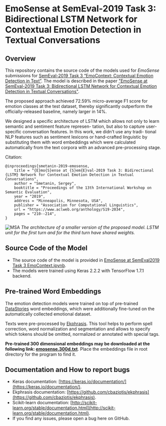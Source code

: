 # EmoSense at SemEval-2019 Task 3: Bidirectional LSTM Network for Contextual Emotion Detection in Textual Conversations

## Overview
This repository contains the source code of the models used for _EmoSense_ submissions
for [SemEval-2019 Task 3 “EmoContext: Contextual Emotion Detection in Text”](https://www.humanizing-ai.com/emocontext.html).
The model is described in the paper 
["EmoSense at SemEval-2019 Task 3: Bidirectional LSTM Network for Contextual Emotion Detection in Textual Conversations"](https://www.aclweb.org/anthology/papers/S/S19/S19-2034/).

The proposed approach achieved 72.59% micro-average F1 score for emotion classes at the test dataset, thereby significantly outperform the officially-released baseline, namely larger in 14%.

We designed a specific architecture of LSTM which allows not only to learn semantic and sentiment feature represen- tation, but also to capture user-specific conversation features. In this work, we didn’t use any tradi- tional NLP features such as sentiment lexicons or hand-crafted linguistic by substituting them with word embeddings which were calculated automatically from the text corpora with an advanced pre-processing stage.

Citation:
```
@inproceedings{smetanin-2019-emosense,
    title = "{E}mo{S}ense at {S}em{E}val-2019 Task 3: Bidirectional {LSTM} Network for Contextual Emotion Detection in Textual Conversations",
    author = "Smetanin, Sergey",
    booktitle = "Proceedings of the 13th International Workshop on Semantic Evaluation",
    year = "2019",
    address = "Minneapolis, Minnesota, USA",
    publisher = "Association for Computational Linguistics",
    url = "https://www.aclweb.org/anthology/S19-2034",
    pages = "210--214",
}
```
![MSA](static/architecture.png)
*The architecture of a smaller version of the proposed model. LSTM unit for the first turn and for the third turn have shared weights.*

## Source Code of the Model
* The source code of the model is provided in
[EmoSense at SemEval2019 Task 3 EmoContext.ipynb](https://github.com/sismetanin/emosense-semeval2019-task3-emocontext/blob/master/EmoSense%20at%20SemEval2019%20Task%203%20EmoContext.ipynb).
* The models were trained using Keras 2.2.2 with TensorFlow 1.7.1 backend.

## Pre-trained Word Embeddings
The emotion detection models were trained on top of pre-trained [DataStories](https://github.com/cbaziotis/datastories-semeval2017-task4) word embeddings, which were additionally fine-tuned on the automatically collected emotional dataset.

Texts were pre-processed by [Ekphrasis](https://github.com/cbaziotis/ekphrasis). This tool helps to perform spell correction, word normalization and segmentation and allows to specify which tokens should be omitted, normalized or annotated with special tags. 

**Pre-trained 300 dimensional embeddings may be downloaded at the following link: [emosense.300d.txt](https://yadi.sk/d/w-9Qzaa68gmeNA)**. Place the embeddings file in root directory for the program to find it.

## Documentation and How to report bugs
* Keras documentation: [https://keras.io/documentation/](https://keras.io/documentation/).
* Ekphrasis documentation: [https://github.com/cbaziotis/ekphrasis](https://github.com/cbaziotis/ekphrasis).
* Scikit-learn documentation: [http://scikit-learn.org/stable/documentation.html](http://scikit-learn.org/stable/documentation.html). 
* If you find any issues, please open a bug here on GitHub.